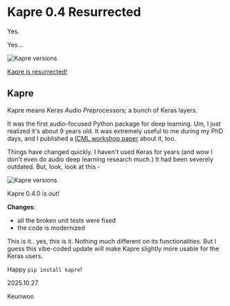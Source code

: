 # Kapre 0.4 Resurrected

Yes. 

Yes...

![Kapre versions](blog/img/kapre/k0.4r-logo.jpg)

[Kapre is resurrected!](https://github.com/keunwoochoi/kapre)

## Kapre

Kapre means *K*eras *A*udio *Pre*processors; a bunch of Keras layers.

It was the first audio-focused Python package for deep learning. Um, I just realized it's about 9 years old. It was extremely useful to me during my PhD days, and I published a [ICML workshop paper](https://arxiv.org/abs/1706.05781) about it, too.

Things have changed quickly. I haven't used Keras for years (and wow I don't even do audio deep learning research much.) It had been severely outdated. But, look, look at this -

![Kapre versions](blog/img/kapre/pypi.jpg)

Kapre 0.4.0 is out!

**Changes**: 
  - all the broken unit tests were fixed
  - the code is modernized

This is it.. yes, this is it. Nothing much different on its functionalities. But I guess this vibe-coded update will make Kapre slightly more usable for the Keras users.

Happy `pip install kapre`!

2025.10.27.

Keunwoo
